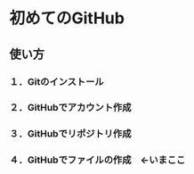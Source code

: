 # 初めてのGitHub
## 使い方
### １．Gitのインストール
### ２．GitHubでアカウント作成
### ３．GitHubでリポジトリ作成
### ４．GitHubでファイルの作成　←いまここ

